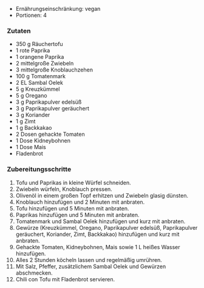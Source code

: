 
- Ernährungseinschränkung: vegan
- Portionen: 4

### Zutaten

- 350 g Räuchertofu
- 1 rote Paprika
- 1 orangene Paprika
- 2 mittelgroße Zwiebeln
- 3 mittelgroße Knoblauchzehen
- 100 g Tomatenmark
- 2 EL Sambal Oelek
- 5 g Kreuzkümmel
- 5 g Oregano
- 3 g Paprikapulver edelsüß
- 3 g Paprikapulver geräuchert
- 3 g Koriander
- 1 g Zimt
- 1 g Backkakao
- 2 Dosen gehackte Tomaten
- 1 Dose Kidneybohnen
- 1 Dose Mais
- Fladenbrot

### Zubereitungsschritte

1. Tofu und Paprikas in kleine Würfel schneiden.
2. Zwiebeln würfeln, Knoblauch pressen.
3. Olivenöl in einem großen Topf erhitzen und Zwiebeln glasig dünsten.
4. Knoblauch hinzufügen und 2 Minuten mit anbraten.
5. Tofu hinzufügen und 5 Minuten mit anbraten.
6. Paprikas hinzufügen und 5 Minuten mit anbraten.
7. Tomatenmark und Sambal Oelek hinzufügen und kurz mit anbraten.
8. Gewürze (Kreuzkümmel, Oregano, Paprikapulver edelsüß, Paprikapulver geräuchert, Koriander, Zimt, Backkakao) hinzufügen und kurz mit anbraten.
9. Gehackte Tomaten, Kidneybohnen, Mais sowie 1 L heißes Wasser hinzufügen.
10. Alles 2 Stunden köcheln lassen und regelmäßig umrühren.
11. Mit Salz, Pfeffer, zusätzlichem Sambal Oelek und Gewürzen abschmecken.
12. Chili con Tofu mit Fladenbrot servieren.